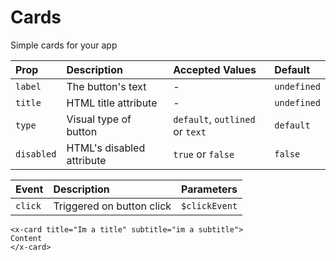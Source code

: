 

# Cards

Simple cards for your app

| Prop       | Description               | Accepted Values                 | Default     |
| :--------- | :------------------------ | :------------------------------ | :---------- |
| `label`    | The button's text         | -                               | `undefined` |
| `title`    | HTML title attribute      | -                               | `undefined` |
| `type`     | Visual type of button     | `default`, `outlined` or `text` | `default`   |
| `disabled` | HTML's disabled attribute | `true` or `false`               | `false`     |

| Event   | Description               | Parameters    |
| :------ | :------------------------ | :------------ |
| `click` | Triggered on button click | `$clickEvent` |

```vue
<x-card title="Im a title" subtitle="im a subtitle">
Content
</x-card>
```

<x-wrapper src="card" />
